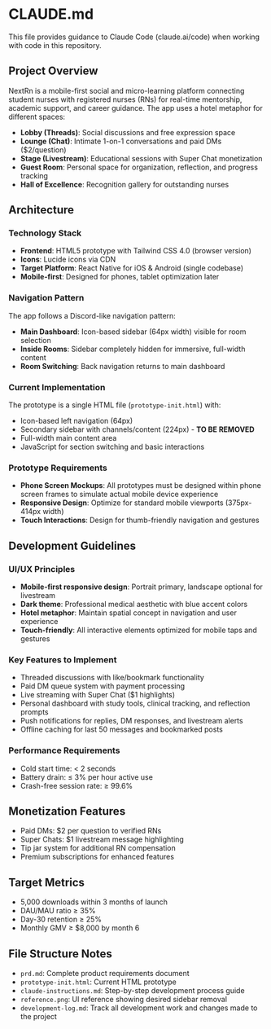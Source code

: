 # CLAUDE.md

This file provides guidance to Claude Code (claude.ai/code) when working with code in this repository.

## Project Overview

NextRn is a mobile-first social and micro-learning platform connecting student nurses with registered nurses (RNs) for real-time mentorship, academic support, and career guidance. The app uses a hotel metaphor for different spaces:

- **Lobby (Threads)**: Social discussions and free expression space
- **Lounge (Chat)**: Intimate 1-on-1 conversations and paid DMs ($2/question)
- **Stage (Livestream)**: Educational sessions with Super Chat monetization
- **Guest Room**: Personal space for organization, reflection, and progress tracking
- **Hall of Excellence**: Recognition gallery for outstanding nurses

## Architecture

### Technology Stack
- **Frontend**: HTML5 prototype with Tailwind CSS 4.0 (browser version)
- **Icons**: Lucide icons via CDN
- **Target Platform**: React Native for iOS & Android (single codebase)
- **Mobile-first**: Designed for phones, tablet optimization later

### Navigation Pattern
The app follows a Discord-like navigation pattern:
- **Main Dashboard**: Icon-based sidebar (64px width) visible for room selection
- **Inside Rooms**: Sidebar completely hidden for immersive, full-width content
- **Room Switching**: Back navigation returns to main dashboard

### Current Implementation
The prototype is a single HTML file (`prototype-init.html`) with:
- Icon-based left navigation (64px)
- Secondary sidebar with channels/content (224px) - **TO BE REMOVED**
- Full-width main content area
- JavaScript for section switching and basic interactions

### Prototype Requirements
- **Phone Screen Mockups**: All prototypes must be designed within phone screen frames to simulate actual mobile device experience
- **Responsive Design**: Optimize for standard mobile viewports (375px-414px width)
- **Touch Interactions**: Design for thumb-friendly navigation and gestures

## Development Guidelines

### UI/UX Principles
- **Mobile-first responsive design**: Portrait primary, landscape optional for livestream
- **Dark theme**: Professional medical aesthetic with blue accent colors
- **Hotel metaphor**: Maintain spatial concept in navigation and user experience
- **Touch-friendly**: All interactive elements optimized for mobile taps and gestures

### Key Features to Implement
- Threaded discussions with like/bookmark functionality
- Paid DM queue system with payment processing
- Live streaming with Super Chat ($1 highlights)
- Personal dashboard with study tools, clinical tracking, and reflection prompts
- Push notifications for replies, DM responses, and livestream alerts
- Offline caching for last 50 messages and bookmarked posts

### Performance Requirements
- Cold start time: < 2 seconds
- Battery drain: ≤ 3% per hour active use
- Crash-free session rate: ≥ 99.6%

## Monetization Features
- Paid DMs: $2 per question to verified RNs
- Super Chats: $1 livestream message highlighting
- Tip jar system for additional RN compensation
- Premium subscriptions for enhanced features

## Target Metrics
- 5,000 downloads within 3 months of launch
- DAU/MAU ratio ≥ 35%
- Day-30 retention ≥ 25%
- Monthly GMV ≥ $8,000 by month 6

## File Structure Notes
- `prd.md`: Complete product requirements document
- `prototype-init.html`: Current HTML prototype
- `claude-instructions.md`: Step-by-step development process guide
- `reference.png`: UI reference showing desired sidebar removal
- `development-log.md`: Track all development work and changes made to the project